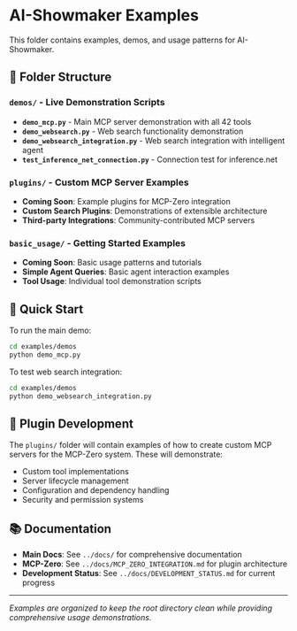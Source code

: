 # AI-Showmaker Examples

This folder contains examples, demos, and usage patterns for AI-Showmaker.

## 📁 Folder Structure

### `demos/` - Live Demonstration Scripts
- **`demo_mcp.py`** - Main MCP server demonstration with all 42 tools
- **`demo_websearch.py`** - Web search functionality demonstration
- **`demo_websearch_integration.py`** - Web search integration with intelligent agent
- **`test_inference_net_connection.py`** - Connection test for inference.net

### `plugins/` - Custom MCP Server Examples
- **Coming Soon**: Example plugins for MCP-Zero integration
- **Custom Search Plugins**: Demonstrations of extensible architecture
- **Third-party Integrations**: Community-contributed MCP servers

### `basic_usage/` - Getting Started Examples
- **Coming Soon**: Basic usage patterns and tutorials
- **Simple Agent Queries**: Basic agent interaction examples
- **Tool Usage**: Individual tool demonstration scripts

## 🚀 Quick Start

To run the main demo:
```bash
cd examples/demos
python demo_mcp.py
```

To test web search integration:
```bash
cd examples/demos
python demo_websearch_integration.py
```

## 🔌 Plugin Development

The `plugins/` folder will contain examples of how to create custom MCP servers for the MCP-Zero system. These will demonstrate:

- Custom tool implementations
- Server lifecycle management
- Configuration and dependency handling
- Security and permission systems

## 📚 Documentation

- **Main Docs**: See `../docs/` for comprehensive documentation
- **MCP-Zero**: See `../docs/MCP_ZERO_INTEGRATION.md` for plugin architecture
- **Development Status**: See `../docs/DEVELOPMENT_STATUS.md` for current progress

---

*Examples are organized to keep the root directory clean while providing comprehensive usage demonstrations.*
